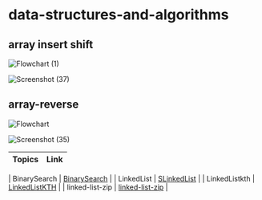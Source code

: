 # data-structures-and-algorithms

## array insert shift
![Flowchart (1)](https://user-images.githubusercontent.com/98964675/159132909-f283fd25-8a3a-4699-a5c1-9ceac04dd3ce.jpg)

![Screenshot (37)](https://user-images.githubusercontent.com/98964675/159132942-cc257a8a-586d-4e52-bf8c-cc2194d26cbd.png)


## array-reverse 
![Flowchart](https://user-images.githubusercontent.com/98964675/159083520-90b145f0-f8ce-4e84-9bd6-fdc1fd98048b.jpg)




![Screenshot (35)](https://user-images.githubusercontent.com/98964675/159083413-31708196-39d9-4b86-8337-182aa63f6c3e.png)








| Topics  | Link |
| -------- | --------- |

| BinarySearch  | [BinarySearch](BinarySearch.md)  |
| LinkedList  | [SLinkedList](LinkedList.md)  |
|  LinkedListkth   |   [LinkedListKTH](kth.md)   |
|  linked-list-zip   |   [linked-list-zip](linked-list-zip.md)   |
